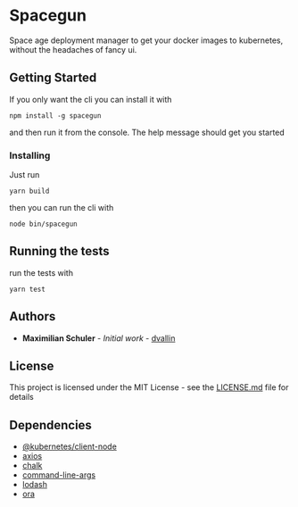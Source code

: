 # Spacegun

Space age deployment manager to get your docker images to kubernetes, without the headaches of fancy ui.

## Getting Started

If you only want the cli you can install it with

```
npm install -g spacegun
```

and then run it from the console. The help message should get you started

### Installing

Just run 

```
yarn build
```

then you can run the cli with

```
node bin/spacegun
```

## Running the tests

run the tests with

```
yarn test
```

## Authors

* **Maximilian Schuler** - *Initial work* - [dvallin](https://github.com/dvallin)


## License

This project is licensed under the MIT License - see the [LICENSE.md](LICENSE.md) file for details

## Dependencies

* [@kubernetes/client-node](https://github.com/kubernetes-client/javascript)
* [axios](https://github.com/axios/axios)
* [chalk](https://github.com/chalk/chalk)
* [command-line-args](https://github.com/75lb/command-line-args)
* [lodash](https://github.com/lodash/lodash)
* [ora](https://github.com/sindresorhus/ora)

